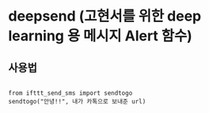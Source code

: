 # deepsend (고현서를 위한 deep learning 용 메시지 Alert 함수)
## 사용법
<pre>
<code>
from ifttt_send_sms import sendtogo
sendtogo("안녕!!", 내가 카톡으로 보내준 url)
</code>
</pre>

